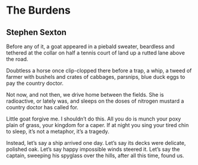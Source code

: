 # The Burdens
## Stephen Sexton
Before any of it, a goat appeared
in a piebald sweater, beardless
and tethered at the collar
on half a tennis court of land
up a rutted lane above the road.

Doubtless a horse once clip-clopped there
before a trap, a whip, a tweed of farmer
with bushels and crates
of cabbages, parsnips, blue duck eggs
to pay the country doctor.

Not now, and not then,
we drive home between the fields.
She is radioactive, or lately was,
and sleeps on the doses of nitrogen mustard
a country doctor has called for.

Little goat forgive me. I shouldn’t do this.
All you do is munch your poxy plain of grass,
your kingdom for a caper.
If at night you sing your tired chin to sleep,
it’s not a metaphor, it’s a tragedy.

Instead, let’s say a ship arrived one day.
Let’s say its decks were delicate, polished oak.
Let’s say happy impossible winds steered it.
Let’s say the captain, sweeping his spyglass
over the hills, after all this time, found us.